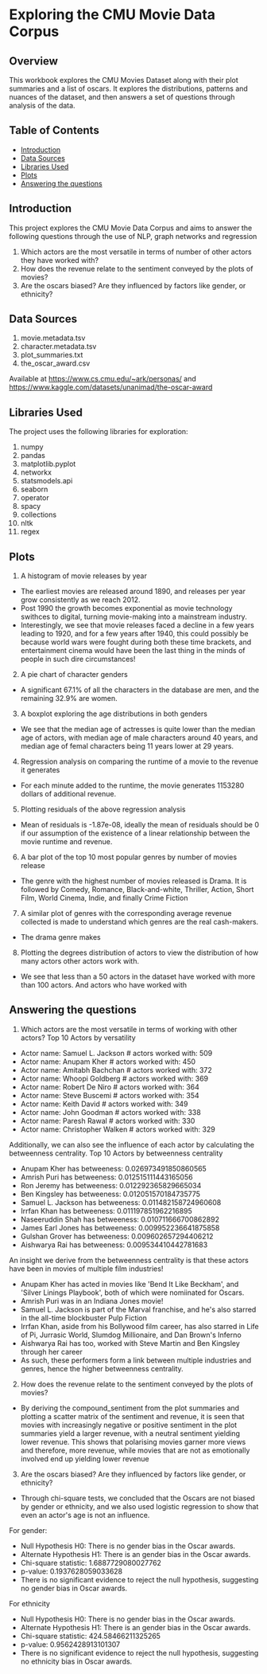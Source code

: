 # Exploring the CMU Movie Data Corpus

## Overview

This workbook explores the CMU Movies Dataset along with their plot summaries and a list of oscars. It explores the distributions, patterns and nuances of the dataset, and then answers a set of questions through analysis of the data.


## Table of Contents

- [Introduction](#introduction)
- [Data Sources](#data-sources)
- [Libraries Used](#libraries-used)
- [Plots](#plots)
- [Answering the questions](#answering-the-questions)

## Introduction

This project explores the CMU Movie Data Corpus and aims to answer the following questions through the use of NLP, graph networks and regression
1. Which actors are the most versatile in terms of number of other actors they have worked with?
2. How does the revenue relate to the sentiment conveyed by the plots of movies?
3. Are the oscars biased? Are they influenced by factors like gender, or ethnicity?

## Data Sources

1. movie.metadata.tsv
2. character.metadata.tsv
3. plot_summaries.txt
4. the_oscar_award.csv

Available at https://www.cs.cmu.edu/~ark/personas/ and https://www.kaggle.com/datasets/unanimad/the-oscar-award

## Libraries Used

The project uses the following libraries for exploration:
1. numpy
2. pandas
3. matplotlib.pyplot
4. networkx
5. statsmodels.api
6. seaborn
7. operator
8. spacy
9. collections
10. nltk
11. regex


## Plots

1. A histogram of movie releases by year
- The earliest movies are released around 1890, and releases per year grow consistently as we reach 2012.
- Post 1990 the growth becomes exponential as movie technology swithces to digital, turning movie-making into a mainstream industry. 
- Interestingly, we see that movie releases faced a decline in a few years leading to 1920, and for a few years after 1940, this could possibly be because world wars were fought during both these time brackets, and entertainment cinema would have been the last thing in the minds of people in such dire circumstances!    

2. A pie chart of character genders
- A significant 67.1% of all the characters in the database are men, and the remaining 32.9% are women.

3. A boxplot exploring the age distributions in both genders
- We see that the median age of actresses is quite lower than the median age of actors, with median age of male characters around 40 years, and median age of femal characters being  11 years lower at 29 years.

4. Regression analysis on comparing the runtime of a movie to the revenue it generates
- For each minute added to the runtime, the movie generates 1153280 dollars of additional revenue. 

5. Plotting residuals of the above regression analysis
- Mean of residuals is -1.87e-08, ideally the mean of residuals should be 0 if our assumption of the existence of a linear relationship between the movie runtime and revenue.

6. A bar plot of the top 10 most popular genres by number of movies release
- The genre with the highest number of movies released is Drama. It is followed by Comedy, Romance, Black-and-white, Thriller, Action, Short Film, World Cinema, Indie, and finally Crime Fiction

7. A similar plot of genres with the corresponding average revenue collected is made to understand which genres are the real cash-makers.
- The drama genre makes 

8. Plotting the degrees distribution of actors to view the distribution of how many actors other actors work with.
- We see that less than a 50 actors in the dataset have worked with more than 100 actors. And actors who have worked with 

## Answering the questions

1. Which actors are the most versatile in terms of working with other actors?
Top 10 Actors by versatility
- Actor name: Samuel L. Jackson 	   	# actors worked with: 509
- Actor name: Anupam Kher 		        # actors worked with: 450
- Actor name: Amitabh Bachchan 		    # actors worked with: 372
- Actor name: Whoopi Goldberg 	    	# actors worked with: 369
- Actor name: Robert De Niro 		    # actors worked with: 364
- Actor name: Steve Buscemi 	    	# actors worked with: 354
- Actor name: Keith David        		# actors worked with: 349
- Actor name: John Goodman 		        # actors worked with: 338
- Actor name: Paresh Rawal 		        # actors worked with: 330
- Actor name: Christopher Walken 		# actors worked with: 329

Additionally, we can also see the influence of each actor by calculating the betweenness centrality.
Top 10 Actors by betweenness centrality
- Anupam Kher has betweeness: 0.026973491850860565
- Amrish Puri has betweeness: 0.012515111443165056
- Ron Jeremy has betweeness: 0.012292365829665034
- Ben Kingsley has betweeness: 0.012051570184735775
- Samuel L. Jackson has betweeness: 0.011482158724960608
- Irrfan Khan has betweeness: 0.011197851962216895
- Naseeruddin Shah has betweeness: 0.010711666700862892
- James Earl Jones has betweeness: 0.009952236641875858
- Gulshan Grover has betweeness: 0.009602657294406212
- Aishwarya Rai has betweeness: 0.009534410442781683 

An insight we derive from the betweenness centrality is that these actors have been in movies of multiple film industries!
- Anupam Kher has acted in movies like 'Bend It Like Beckham', and 'Silver Linings Playbook', both of which were nomiinated for Oscars.
- Amrish Puri was in an Indiana Jones movie!
- Samuel L. Jackson is part of the Marval franchise, and he's also starred in the all-time blockbuster Pulp Fiction
- Irrfan Khan, aside from his Bollywood film career, has also starred in Life of Pi, Jurrasic World, Slumdog Millionaire, and Dan Brown's Inferno
- Aishwarya Rai has too, worked with Steve Martin and Ben Kingsley through her career
- As such, these performers form a link between multiple industries and genres, hence the higher betweenness centrality.

2. How does the revenue relate to the sentiment conveyed by the plots of movies?
- By deriving the compound_sentiment from the plot summaries and plotting a scatter matrix of the sentiment and revenue, it is seen that movies with increasingly negative or positive sentiment in the plot summaries yield a larger revenue, with a neutral sentiment yielding lower revenue.
  This shows that polarising movies garner more views and therefore, more revenue, while movies that are not   as emotionally involved end up yielding lower revenue

3. Are the oscars biased? Are they influenced by factors like gender, or ethnicity?
- Through chi-square tests, we concluded that the Oscars are not biased by gender or ethnicity, and we also used logistic regression to show that even an actor's age is not an influence.

For gender:
- Null Hypothesis H0: There is no gender bias in the Oscar awards.
- Alternate Hypothesis H1: There is an gender bias in the Oscar awards.
- Chi-square statistic: 1.6887729080027762
- p-value: 0.1937628059033628
- There is no significant evidence to reject the null hypothesis, suggesting no gender bias in Oscar awards.

For ethnicity
- Null Hypothesis H0: There is no gender bias in the Oscar awards.
- Alternate Hypothesis H1: There is an gender bias in the Oscar awards.
- Chi-square statistic: 424.58466211325265
- p-value: 0.9562428913101307
- There is no significant evidence to reject the null hypothesis, suggesting no ethnicity bias in Oscar awards.
